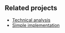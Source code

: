 
## Related projects

* [Technical analysis](https://github.com/kodarn/Sparsnas)
* [Simple implementation](https://github.com/strigeus/sparsnas_decoder)
